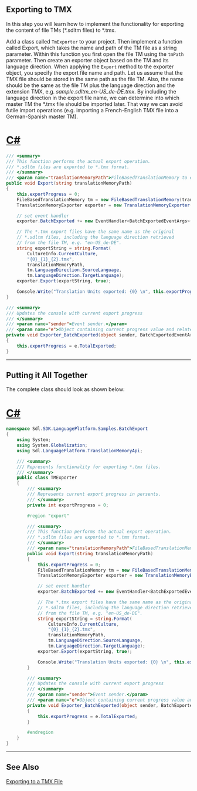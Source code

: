 Exporting to TMX
-----
In this step you will learn how to implement the functionality for exporting the content of file TMs (*.sdltm files) to *.tmx.

Add a class called `TmExporter` to your project. Then implement a function called Export, which takes the name and path of the TM file as a string parameter. Within this function you first open the file TM using the `tmPath` parameter. Then create an exporter object based on the TM and its language direction. When applying the `Export` method to the exporter object, you specify the export file name and path. Let us assume that the TMX file should be stored in the same path as the file TM. Also, the name should be the same as the file TM plus the language direction and the extension TMX, e.g. *sample.sdltm_en-US_de-DE.tmx*. By including the language direction in the export file name, we can determine into which master TM the *.tmx file should be imported later. That way we can avoid futile import operations (e.g. importing a French-English TMX file into a German-Spanish master TM).

# [C#](#tab/tabid-1)
```cs
/// <summary>
/// This function performs the actual export operation.
/// *.sdltm files are exported to *.tmx format.
/// </summary>
/// <param name="translationMemoryPath">FileBasedTranslationMemory to export into.</param>
public void Export(string translationMemoryPath)
{
    this.exportProgress = 0;
    FileBasedTranslationMemory tm = new FileBasedTranslationMemory(translationMemoryPath);
    TranslationMemoryExporter exporter = new TranslationMemoryExporter(tm.LanguageDirection);

    // set event handler
    exporter.BatchExported += new EventHandler<BatchExportedEventArgs>(this.Exporter_BatchExported);

    // The *.tmx export files have the same name as the original
    // *.sdltm files, including the language direction retrieved
    // from the file TM, e.g. "en-US_de-DE".
    string exportString = string.Format(
        CultureInfo.CurrentCulture,
        "{0}_{1}_{2}.tmx",
        translationMemoryPath,
        tm.LanguageDirection.SourceLanguage,
        tm.LanguageDirection.TargetLanguage);
    exporter.Export(exportString, true);

    Console.Write("Translation Units exported: {0} \n", this.exportProgress);
}

/// <summary>
/// Updates the console with current export progress
/// </summary>
/// <param name="sender">Event sender.</param>
/// <param name="e">Object containing current progress value and related info.</param>
private void Exporter_BatchExported(object sender, BatchExportedEventArgs e)
{
    this.exportProgress = e.TotalExported;
}

```
****

Putting it All Together
----
The complete class should look as shown below:
# [C#](#tab/tabid-2)
```cs
namespace Sdl.SDK.LanguagePlatform.Samples.BatchExport
{
    using System;
    using System.Globalization;
    using Sdl.LanguagePlatform.TranslationMemoryApi;

    /// <summary>
    /// Represents functionality for exporting *.tmx files.
    /// </summary>
    public class TMExporter
    {
        /// <summary>
        /// Represents current export progress in persents.
        /// </summary>
        private int exportProgress = 0;

        #region "export"

        /// <summary>
        /// This function performs the actual export operation.
        /// *.sdltm files are exported to *.tmx format.
        /// </summary>
        /// <param name="translationMemoryPath">FileBasedTranslationMemory to export into.</param>
        public void Export(string translationMemoryPath)
        {
            this.exportProgress = 0;
            FileBasedTranslationMemory tm = new FileBasedTranslationMemory(translationMemoryPath);
            TranslationMemoryExporter exporter = new TranslationMemoryExporter(tm.LanguageDirection);

            // set event handler
            exporter.BatchExported += new EventHandler<BatchExportedEventArgs>(this.Exporter_BatchExported);

            // The *.tmx export files have the same name as the original
            // *.sdltm files, including the language direction retrieved
            // from the file TM, e.g. "en-US_de-DE".
            string exportString = string.Format(
                CultureInfo.CurrentCulture,
                "{0}_{1}_{2}.tmx",
                translationMemoryPath,
                tm.LanguageDirection.SourceLanguage,
                tm.LanguageDirection.TargetLanguage);
            exporter.Export(exportString, true);

            Console.Write("Translation Units exported: {0} \n", this.exportProgress);
        }

        /// <summary>
        /// Updates the console with current export progress
        /// </summary>
        /// <param name="sender">Event sender.</param>
        /// <param name="e">Object containing current progress value and related info.</param>
        private void Exporter_BatchExported(object sender, BatchExportedEventArgs e)
        {
            this.exportProgress = e.TotalExported;
        }

        #endregion
    }
}
```
****

See Also
----------
[Exporting to a TMX File]()